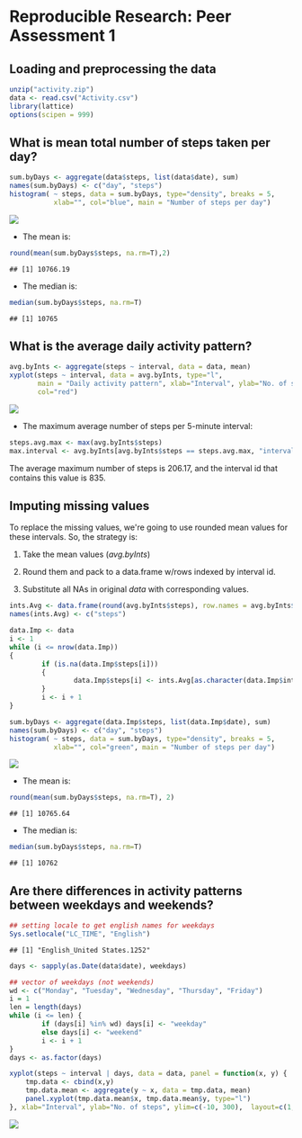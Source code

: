 # Reproducible Research: Peer Assessment 1

## Loading and preprocessing the data

```r
unzip("activity.zip")
data <- read.csv("Activity.csv")
library(lattice)
options(scipen = 999)
```


## What is mean total number of steps taken per day?

```r
sum.byDays <- aggregate(data$steps, list(data$date), sum)
names(sum.byDays) <- c("day", "steps")
histogram( ~ steps, data = sum.byDays, type="density", breaks = 5,
           xlab="", col="blue", main = "Number of steps per day")
```

![](PA1_template_files/figure-html/unnamed-chunk-2-1.png) 

- The mean is:

```r
round(mean(sum.byDays$steps, na.rm=T),2)
```

```
## [1] 10766.19
```
- The median is:

```r
median(sum.byDays$steps, na.rm=T)
```

```
## [1] 10765
```


## What is the average daily activity pattern?

```r
avg.byInts <- aggregate(steps ~ interval, data = data, mean)
xyplot(steps ~ interval, data = avg.byInts, type="l",
       main = "Daily activity pattern", xlab="Interval", ylab="No. of steps",
       col="red")
```

![](PA1_template_files/figure-html/unnamed-chunk-5-1.png) 

- The maximum average number of steps per 5-minute interval:

```r
steps.avg.max <- max(avg.byInts$steps)
max.interval <- avg.byInts[avg.byInts$steps == steps.avg.max, "interval"]
```

The average maximum number of steps is 206.17, and the interval id that contains this value is 835.

## Imputing missing values
To replace the missing values, we're going to use rounded mean values for these intervals.
So, the strategy is:

1. Take the mean values (_avg.byInts_)

2. Round them and pack to a data.frame w/rows indexed by interval id.

3. Substitute all NAs in original _data_ with corresponding values.

```r
ints.Avg <- data.frame(round(avg.byInts$steps), row.names = avg.byInts$interval)
names(ints.Avg) <- c("steps")

data.Imp <- data
i <- 1
while (i <= nrow(data.Imp))
{
        if (is.na(data.Imp$steps[i]))
        {
                data.Imp$steps[i] <- ints.Avg[as.character(data.Imp$interval[i]), "steps"]
        }
        i <- i + 1
}

sum.byDays <- aggregate(data.Imp$steps, list(data.Imp$date), sum)
names(sum.byDays) <- c("day", "steps")
histogram( ~ steps, data = sum.byDays, type="density", breaks = 5,
           xlab="", col="green", main = "Number of steps per day")
```

![](PA1_template_files/figure-html/unnamed-chunk-7-1.png) 

- The mean is:

```r
round(mean(sum.byDays$steps, na.rm=T), 2)
```

```
## [1] 10765.64
```

- The median is:

```r
median(sum.byDays$steps, na.rm=T)
```

```
## [1] 10762
```


## Are there differences in activity patterns between weekdays and weekends?

```r
## setting locale to get english names for weekdays
Sys.setlocale("LC_TIME", "English")
```

```
## [1] "English_United States.1252"
```

```r
days <- sapply(as.Date(data$date), weekdays)

## vector of weekdays (not weekends)
wd <- c("Monday", "Tuesday", "Wednesday", "Thursday", "Friday")
i = 1
len = length(days)
while (i <= len) {
        if (days[i] %in% wd) days[i] <- "weekday"
        else days[i] <- "weekend"
        i <- i + 1
}
days <- as.factor(days)

xyplot(steps ~ interval | days, data = data, panel = function(x, y) {
    tmp.data <- cbind(x,y)
    tmp.data.mean <- aggregate(y ~ x, data = tmp.data, mean)
    panel.xyplot(tmp.data.mean$x, tmp.data.mean$y, type="l")
}, xlab="Interval", ylab="No. of steps", ylim=c(-10, 300),  layout=c(1, 2))
```

![](PA1_template_files/figure-html/unnamed-chunk-10-1.png) 
